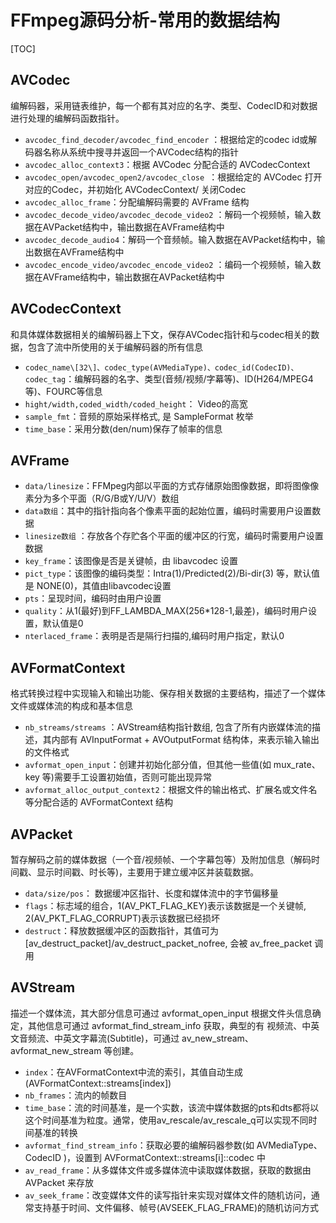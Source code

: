 # FFmpeg源码分析-常用的数据结构

[TOC]



## AVCodec 
编解码器，采用链表维护，每一个都有其对应的名字、类型、CodecID和对数据进行处理的编解码函数指针。
- `avcodec_find_decoder/avcodec_find_encoder` ：根据给定的codec id或解码器名称从系统中搜寻并返回一个AVCodec结构的指针
- `avcodec_alloc_context3`：根据 AVCodec 分配合适的 AVCodecContext
- `avcodec_open/avcodec_open2/avcodec_close `：根据给定的 AVCodec 打开对应的Codec，并初始化 AVCodecContext/ 关闭Codec
- `avcodec_alloc_frame`：分配编解码需要的 AVFrame 结构
- `avcodec_decode_video/avcodec_decode_video2` ：解码一个视频帧，输入数据在AVPacket结构中，输出数据在AVFrame结构中
- `avcodec_decode_audio4`：解码一个音频帧。输入数据在AVPacket结构中，输出数据在AVFrame结构中
- `avcodec_encode_video/avcodec_encode_video2` ：编码一个视频帧，输入数据在AVFrame结构中，输出数据在AVPacket结构中 



## AVCodecContext

和具体媒体数据相关的编解码器上下文，保存AVCodec指针和与codec相关的数据，包含了流中所使用的关于编解码器的所有信息
- `codec_name\[32\]、codec_type(AVMediaType)、codec_id(CodecID)、codec_tag`：编解码器的名字、类型(音频/视频/字幕等)、ID(H264/MPEG4等)、FOURC等信息
- `hight/width,coded_width/coded_height`： Video的高宽
- `sample_fmt`：音频的原始采样格式, 是 SampleFormat 枚举
- `time_base`：采用分数(den/num)保存了帧率的信息



## AVFrame

- `data/linesize`：FFMpeg内部以平面的方式存储原始图像数据，即将图像像素分为多个平面（R/G/B或Y/U/V）数组
- `data数组`：其中的指针指向各个像素平面的起始位置，编码时需要用户设置数据
- `linesize数组` ：存放各个存贮各个平面的缓冲区的行宽，编码时需要用户设置数据
- `key_frame`：该图像是否是关键帧，由 libavcodec 设置
- `pict_type`：该图像的编码类型：Intra(1)/Predicted(2)/Bi-dir(3) 等，默认值是 NONE(0)，其值由libavcodec设置
- `pts`：呈现时间，编码时由用户设置
- `quality`：从1(最好)到FF_LAMBDA_MAX(256*128-1,最差)，编码时用户设置，默认值是0
- `nterlaced_frame`：表明是否是隔行扫描的,编码时用户指定，默认0



## AVFormatContext

格式转换过程中实现输入和输出功能、保存相关数据的主要结构，描述了一个媒体文件或媒体流的构成和基本信息
- `nb_streams/streams` ：AVStream结构指针数组, 包含了所有内嵌媒体流的描述，其内部有 AVInputFormat + AVOutputFormat 结构体，来表示输入输出的文件格式
- `avformat_open_input`：创建并初始化部分值，但其他一些值(如 mux_rate、key 等)需要手工设置初始值，否则可能出现异常
- `avformat_alloc_output_context2`：根据文件的输出格式、扩展名或文件名等分配合适的 AVFormatContext 结构



## AVPacket

暂存解码之前的媒体数据（一个音/视频帧、一个字幕包等）及附加信息（解码时间戳、显示时间戳、时长等)，主要用于建立缓冲区并装载数据。
- `data/size/pos`： 数据缓冲区指针、长度和媒体流中的字节偏移量
- `flags`：标志域的组合，1(AV_PKT_FLAG_KEY)表示该数据是一个关键帧, 2(AV_PKT_FLAG_CORRUPT)表示该数据已经损坏
- `destruct`：释放数据缓冲区的函数指针，其值可为 \[av_destruct_packet\]/av_destruct_packet_nofree, 会被 av_free_packet 调用



## AVStream

描述一个媒体流，其大部分信息可通过 avformat_open_input 根据文件头信息确定，其他信息可通过 avformat_find_stream_info 获取，典型的有 视频流、中英文音频流、中英文字幕流(Subtitle)，可通过 av_new_stream、avformat_new_stream 等创建。
- `index`：在AVFormatContext中流的索引，其值自动生成(AVFormatContext::streams\[index\])
- `nb_frames`：流内的帧数目
- `time_base`：流的时间基准，是一个实数，该流中媒体数据的pts和dts都将以这个时间基准为粒度。通常，使用av_rescale/av_rescale_q可以实现不同时间基准的转换
- `avformat_find_stream_info`：获取必要的编解码器参数(如 AVMediaType、CodecID )，设置到 AVFormatContext::streams\[i\]::codec 中
- `av_read_frame`：从多媒体文件或多媒体流中读取媒体数据，获取的数据由 AVPacket 来存放
- `av_seek_frame`：改变媒体文件的读写指针来实现对媒体文件的随机访问，通常支持基于时间、文件偏移、帧号(AVSEEK_FLAG_FRAME)的随机访问方式